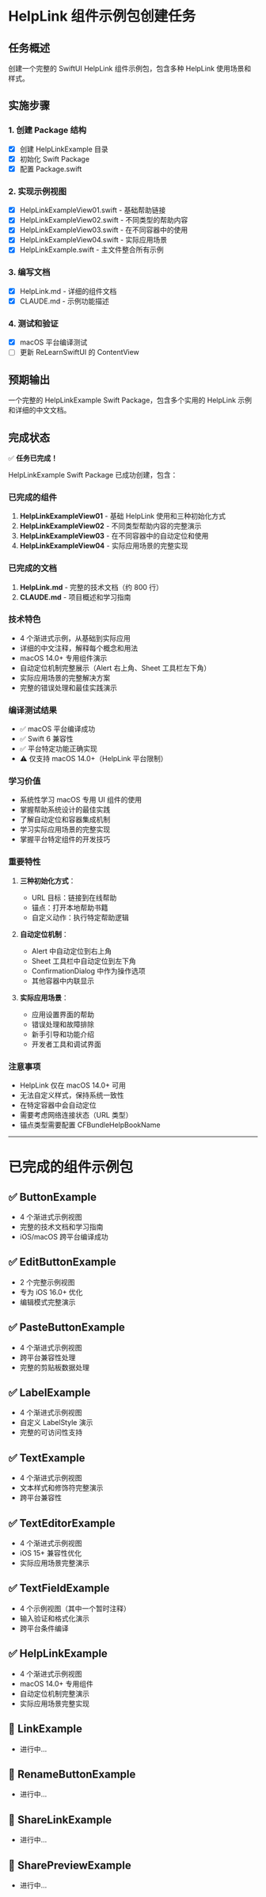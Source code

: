 # HelpLink 组件示例包创建任务

## 任务概述

创建一个完整的 SwiftUI HelpLink 组件示例包，包含多种 HelpLink 使用场景和样式。

## 实施步骤

### 1. 创建 Package 结构

- [x] 创建 HelpLinkExample 目录
- [x] 初始化 Swift Package
- [x] 配置 Package.swift

### 2. 实现示例视图

- [x] HelpLinkExampleView01.swift - 基础帮助链接
- [x] HelpLinkExampleView02.swift - 不同类型的帮助内容
- [x] HelpLinkExampleView03.swift - 在不同容器中的使用
- [x] HelpLinkExampleView04.swift - 实际应用场景
- [x] HelpLinkExample.swift - 主文件整合所有示例

### 3. 编写文档

- [x] HelpLink.md - 详细的组件文档
- [x] CLAUDE.md - 示例功能描述

### 4. 测试和验证

- [x] macOS 平台编译测试
- [ ] 更新 ReLearnSwiftUI 的 ContentView

## 预期输出

一个完整的 HelpLinkExample Swift Package，包含多个实用的 HelpLink 示例和详细的中文文档。

## 完成状态

✅ **任务已完成！**

HelpLinkExample Swift Package 已成功创建，包含：

### 已完成的组件

1. **HelpLinkExampleView01** - 基础 HelpLink 使用和三种初始化方式
2. **HelpLinkExampleView02** - 不同类型帮助内容的完整演示
3. **HelpLinkExampleView03** - 在不同容器中的自动定位和使用
4. **HelpLinkExampleView04** - 实际应用场景的完整实现

### 已完成的文档

1. **HelpLink.md** - 完整的技术文档（约 800 行）
2. **CLAUDE.md** - 项目概述和学习指南

### 技术特色

- 4 个渐进式示例，从基础到实际应用
- 详细的中文注释，解释每个概念和用法
- macOS 14.0+ 专用组件演示
- 自动定位机制完整展示（Alert 右上角、Sheet 工具栏左下角）
- 实际应用场景的完整解决方案
- 完整的错误处理和最佳实践演示

### 编译测试结果

- ✅ macOS 平台编译成功
- ✅ Swift 6 兼容性
- ✅ 平台特定功能正确实现
- ⚠️ 仅支持 macOS 14.0+（HelpLink 平台限制）

### 学习价值

- 系统性学习 macOS 专用 UI 组件的使用
- 掌握帮助系统设计的最佳实践
- 了解自动定位和容器集成机制
- 学习实际应用场景的完整实现
- 掌握平台特定组件的开发技巧

### 重要特性

1. **三种初始化方式**：

   - URL 目标：链接到在线帮助
   - 锚点：打开本地帮助书籍
   - 自定义动作：执行特定帮助逻辑

2. **自动定位机制**：

   - Alert 中自动定位到右上角
   - Sheet 工具栏中自动定位到左下角
   - ConfirmationDialog 中作为操作选项
   - 其他容器中内联显示

3. **实际应用场景**：
   - 应用设置界面的帮助
   - 错误处理和故障排除
   - 新手引导和功能介绍
   - 开发者工具和调试界面

### 注意事项

- HelpLink 仅在 macOS 14.0+ 可用
- 无法自定义样式，保持系统一致性
- 在特定容器中会自动定位
- 需要考虑网络连接状态（URL 类型）
- 锚点类型需要配置 CFBundleHelpBookName

---

# 已完成的组件示例包

## ✅ ButtonExample

- 4 个渐进式示例视图
- 完整的技术文档和学习指南
- iOS/macOS 跨平台编译成功

## ✅ EditButtonExample

- 2 个完整示例视图
- 专为 iOS 16.0+ 优化
- 编辑模式完整演示

## ✅ PasteButtonExample

- 4 个渐进式示例视图
- 跨平台兼容性处理
- 完整的剪贴板数据处理

## ✅ LabelExample

- 4 个渐进式示例视图
- 自定义 LabelStyle 演示
- 完整的可访问性支持

## ✅ TextExample

- 4 个渐进式示例视图
- 文本样式和修饰符完整演示
- 跨平台兼容性

## ✅ TextEditorExample

- 4 个渐进式示例视图
- iOS 15+ 兼容性优化
- 实际应用场景完整演示

## ✅ TextFieldExample

- 4 个示例视图（其中一个暂时注释）
- 输入验证和格式化演示
- 跨平台条件编译

## ✅ HelpLinkExample

- 4 个渐进式示例视图
- macOS 14.0+ 专用组件
- 自动定位机制完整演示
- 实际应用场景完整实现

## 🔄 LinkExample

- 进行中...

## 🔄 RenameButtonExample

- 进行中...

## 🔄 ShareLinkExample

- 进行中...

## 🔄 SharePreviewExample

- 进行中...
